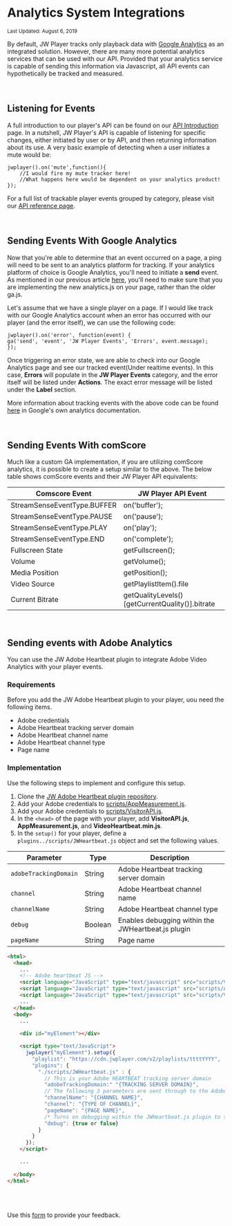 # Analytics System Integrations

<sup>Last Updated: August 6, 2019</sup>

By default, JW Player tracks only playback data with [Google Analytics](http://support.jwplayer.com/customer/portal/articles/1417179-integration-with-google-analytics) as an integrated solution. However, there are many more potential analytics services that can be used with our API. Provided that your analytics service is capable of sending this information via Javascript, all API events can hypothetically be tracked and measured.

<br/>

## Listening for Events

A full introduction to our player's API can be found on our [API Introduction](https://developer.jwplayer.com/jw-player/docs/developer-guide/api/javascript_api_introduction/) page. In a nutshell, JW Player's API is capable of listening for specific changes, either initiated by user or by API, and then returning information about its use. A very basic example of detecting when a user initiates a mute would be:

```
jwplayer().on('mute',function(){
	//I would fire my mute tracker here!
	//What happens here would be dependent on your analytics product!
});
```

​For a full list of trackable player events grouped by category, please visit our [API reference page](https://developer.jwplayer.com/jw-player/docs/developer-guide/api/javascript_api_reference/).

<br/>

## Sending Events With Google Analytics

Now that you're able to determine that an event occurred on a page, a ping will need to be sent to an analytics platform for tracking. If your analytics platform of choice is Google Analytics, you'll need to initiate a **send** event. As mentioned in our previous article [here](http://support.jwplayer.com/customer/portal/articles/1417179), you'll need to make sure that you are implementing the new analytics.js on your page, rather than the older ga.js.

Let's assume that we have a single player on a page. If I would like track with our Google Analytics account when an error has occurred with our player (and the error itself), we can use the following code:

```
jwplayer().on('error', function(event) {
ga('send', 'event', 'JW Player Events', 'Errors', event.message);
});
```

Once triggering an error state, we are able to check into our Google Analytics page and see our tracked event(Under realtime events). In this case, **Errors** will populate in the **JW Player Events** category, and the error itself will be listed under **Actions**. The exact error message will be listed under the **Label** section.  

More information about tracking events with the above code can be found [here](https://developers.google.com/analytics/devguides/collection/analyticsjs/events) in Google's own analytics documentation.

<br/>

## Sending Events With comScore

Much like a custom GA implementation, if you are utilizing comScore analytics, it is possible to create a setup similar to the above. The below table shows comScore events and their JW Player API equivalents:

|Comscore Event|JW Player API Event|
|--------------|-------------------|
|StreamSenseEventType.BUFFER|on('buffer');|
|StreamSenseEventType.PAUSE|on('pause');|
|StreamSenseEventType.PLAY|on('play');|
|StreamSenseEventType.END|on('complete');|
|Fullscreen State|getFullscreen();|
|Volume|getVolume();|
|Media Position|getPosition();|
|Video Source|getPlaylistItem().file|
|Current Bitrate|getQualityLevels()[getCurrentQuality()].bitrate|

<br/>

## Sending events with Adobe Analytics

You can use the JW Adobe Heartbeat plugin to integrate Adobe Video Analytics with your player events. 

### Requirements

Before you add the JW Adobe Heartbeat plugin to your player, uou need the following items.

* Adobe credentials
* Adobe Heartbeat tracking server domain
* Adobe Heartbeat channel name
* Adobe Heartbeat channel type
* Page name

### Implementation

Use the following steps to implement and configure this setup. 

1. Clone the <a href="https://github.com/jwplayer/jw-adobe-heartbeat-plugin" target="_blank">JW Adobe Heartbeat plugin repository</a>.
2. Add your Adobe credentials to <a href="https://marketing.adobe.com/resources/help/en_US/sc/implement/js_implementation.html" target="_blank">scripts/AppMeasurement.js</a>.
3. Add your Adobe credentials to <a href="https://marketing.adobe.com/resources/help/en_US/mcvid/mcvid-setup-analytics.html" target="_blank">scripts/VisitorAPI.js</a>.
4. In the `<head>` of the page with your player, add **VisitorAPI.js**, **AppMeasurement.js**, and **VideoHeartbeat.min.js**.
5. In the `setup()` for your player, define a `plugins../scripts/JWHeartbeat.js` object and set the following values.

| Parameter | Type | Description |
| --- | --- | --- |
| `adobeTrackingDomain` | String | Adobe Heartbeat tracking server domain |
| `channel` | String | Adobe Heartbeat channel name |
| `channelName` | String | Adobe Heartbeat channel type |
| `debug` | Boolean | Enables debugging within the JWHeartbeat.js plugin |
| `pageName` | String | Page name |


```html
<html>
  <head>
    ...      
    <!-- Adobe heartbeat JS -->
    <script language="JavaScript" type="text/javascript" src="scripts/VisitorAPI.js"></script>
    <script language="JavaScript" type="text/javascript" src="scripts/AppMeasurement.js"></script>
    <script language="JavaScript" type="text/javascript" src="scripts/VideoHeartbeat.min.js"></script>
    ...	
  </head>
  <body>
    ...
    
	<div id="myElement"></div>

    <script type="text/JavaScript">
      jwplayer("myElement").setup({
        "playlist": "https://cdn.jwplayer.com/v2/playlists/ttttYYYY",
        "plugins": {
          "./scripts/JWHeartbeat.js" : {
            // This is your Adobe HEARTBEAT tracking server domain
            "adobeTrackingDomain:" "{TRACKING SERVER DOMAIN}",
            // The following 3 parameters are sent through to the Adobe Analytics Servers
            "channelName": "{CHANNEL NAME}",
            "channel": "{TYPE OF CHANNEL}",
            "pageName": "{PAGE NAME}",
            /* Turns on debugging within the JWHeartbeat.js plugin to see debugging information in the developer console */
            "debug": {true or false}
          }
        }
      });
    </script>

	...
	
  </body>
</html>

```

<br/><br/>
<div id="wufoo-mff60sc1xnn4cu">
Use this <a href="https://jwplayerdocs.wufoo.com/forms/mff60sc1xnn4cu">form</a> to provide your feedback.
</div>
<script type="text/javascript">var mff60sc1xnn4cu;(function(d, t) {
var s = d.createElement(t), options = {
'userName':'jwplayerdocs',
'formHash':'mff60sc1xnn4cu',
'autoResize':true,
'height':'288',
'async':true,
'host':'wufoo.com',
'header':'show',
'ssl':true,
'defaultValues': 'field118=' + location.pathname};
s.src = ('https:' == d.location.protocol ? 'https://' : 'http://') + 'www.wufoo.com/scripts/embed/form.js';
s.onload = s.onreadystatechange = function() {
var rs = this.readyState; if (rs) if (rs != 'complete') if (rs != 'loaded') return;
try { mff60sc1xnn4cu = new WufooForm();mff60sc1xnn4cu.initialize(options);mff60sc1xnn4cu.display(); } catch (e) {}};
var scr = d.getElementsByTagName(t)[0], par = scr.parentNode; par.insertBefore(s, scr);
})(document, 'script');</script>